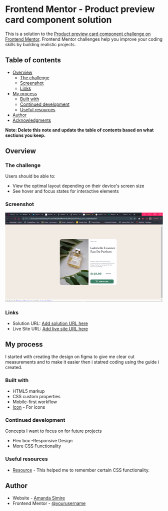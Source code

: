 # Frontend Mentor - Product preview card component solution

This is a solution to the [Product preview card component challenge on Frontend Mentor](https://www.frontendmentor.io/challenges/product-preview-card-component-GO7UmttRfa). Frontend Mentor challenges help you improve your coding skills by building realistic projects. 

## Table of contents

- [Overview](#overview)
  - [The challenge](#the-challenge)
  - [Screenshot](#screenshot)
  - [Links](#links)
- [My process](#my-process)
  - [Built with](#built-with)
  - [Continued development](#continued-development)
  - [Useful resources](#useful-resources)
- [Author](#author)
- [Acknowledgments](#acknowledgments)

**Note: Delete this note and update the table of contents based on what sections you keep.**

## Overview

### The challenge

Users should be able to:

- View the optimal layout depending on their device's screen size
- See hover and focus states for interactive elements

### Screenshot

![](./images/screenshot.png)

### Links

- Solution URL: [Add solution URL here](https://your-solution-url.com)
- Live Site URL: [Add live site URL here](https://your-live-site-url.com)

## My process
 I started with creating the design on figma to give me clear cut measurements and to make it easier then i statred coding using the guide i created.

### Built with

- HTML5 markup
- CSS custom properties
- Mobile-first workflow
- [Icon](https://fontawesome.com/) - For icons


### Continued development

Concepts I want to focus on for future projects

- Flex box
-Responsive Design
- More CSS Functionality


### Useful resources

- [Resource](https://www.w3schools.com/p) - This helped me to remember certain CSS functionality. 


## Author

- Website - [Amanda Simire](https://www.your-site.com)
- Frontend Mentor - [@yourusername](https://www.frontendmentor.io/profile/amandasimire)
